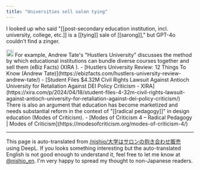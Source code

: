 ```yaml
---
title: "Universities sell salon tying"
---
```


I looked up who said "[[post-secondary education institution, incl. university, college, etc.]] is a [[tying]] sale of [[sarong]]," but GPT-4o couldn't find a zinger.

<img src='https://scrapbox.io/api/pages/nishio-en/gpt/icon' alt='gpt.icon' height="19.5"/>
For example, Andrew Tate's "Hustlers University" discusses the method by which educational institutions can bundle diverse courses together and sell them (eBiz Facts) (XIRA ).
- [Hustlers University Review: 12 Things To Know (Andrew Tate)](https://ebizfacts.com/hustlers-university-review-andrew-tate/)
- [Student Files $4.32M Civil Rights Lawsuit Against Antioch University for Retaliation Against DEI Policy Criticism - XIRA](https://xira.com/p/2024/04/18/student-files-4-32m-civil-rights-lawsuit-against-antioch-university-for-retaliation-against-dei-policy-criticism/)
There is also an argument that education has become marketized and needs substantial reform in the context of "[[radical pedagogy]]" in design education (Modes of Criticism).
- [Modes of Criticism 4 – Radical Pedagogy | Modes of Criticism](https://modesofcriticism.org/modes-of-criticism-4/)

---
This page is auto-translated from [/nishio/大学はサロンの抱き合わせ販売](https://scrapbox.io/nishio/大学はサロンの抱き合わせ販売) using DeepL. If you looks something interesting but the auto-translated English is not good enough to understand it, feel free to let me know at [@nishio_en](https://twitter.com/nishio_en). I'm very happy to spread my thought to non-Japanese readers.
